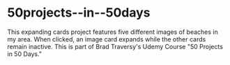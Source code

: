 # 50projects--in--50days
This expanding cards project features five different images of beaches in my area. When clicked, an image card expands while the other cards remain inactive. This is part of Brad Traversy's Udemy Course "50 Projects in 50 Days."
